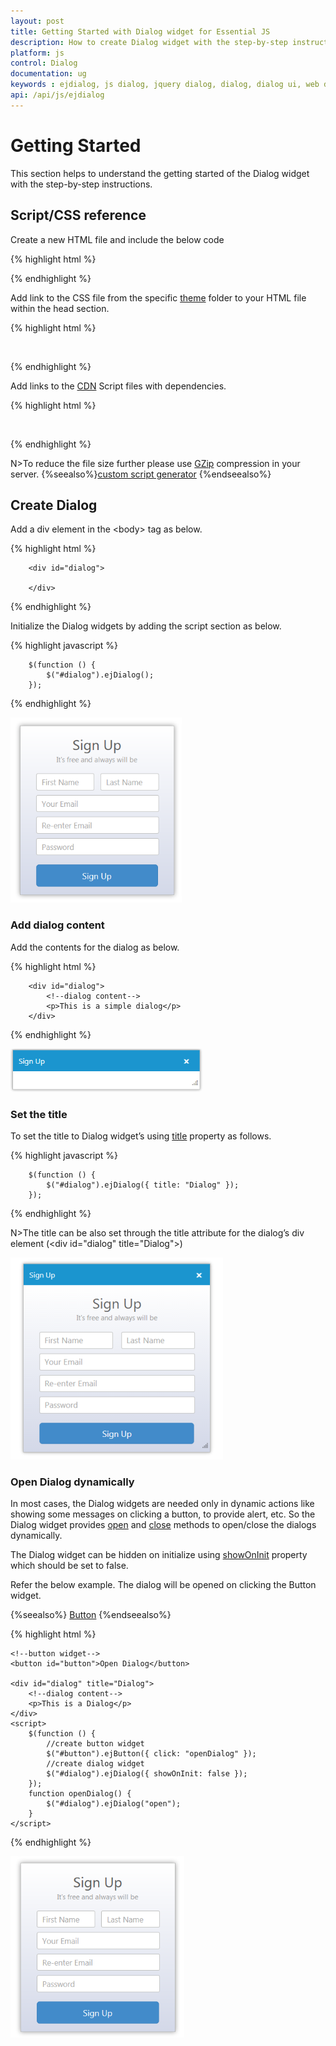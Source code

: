 ```yaml
---
layout: post
title: Getting Started with Dialog widget for Essential JS
description: How to create Dialog widget with the step-by-step instructions.
platform: js
control: Dialog
documentation: ug
keywords : ejdialog, js dialog, jquery dialog, dialog, dialog ui, web dialog, ej dialog, essential javascript dialog, dialog widget,
api: /api/js/ejdialog
---
```


# Getting Started

This section helps to understand the getting started of the Dialog widget with the step-by-step instructions.

## Script/CSS reference

Create a new HTML file and include the below code

{% highlight html %}
 
<!DOCTYPE html>
<html lang="en" xmlns="http://www.w3.org/1999/xhtml">
<head>
    <meta charset="utf-8" />
    <title></title>
</head>
<body>

</body>
</html> 


{% endhighlight %}



Add link to the CSS file from the specific [theme](https://help.syncfusion.com/js/theming-in-essential-javascript-components) folder to your HTML file within the head section. 

{% highlight html %}

<head>
    <meta charset="utf-8" />
    <title>Getting Started - Dialog </title>
    <link href="http://cdn.syncfusion.com/{{ site.releaseversion }}/js/web/flat-azure/ej.web.all.min.css" rel="stylesheet" />
</head>


{% endhighlight %}



Add links to the [CDN](https://help.syncfusion.com/js/cdn) Script files with dependencies.

{% highlight html %}

<head>
    <meta charset="utf-8" />
    <title>Getting Started - Dialog</title>
    <link href="http://cdn.syncfusion.com/{{ site.releaseversion }}/js/web/flat-azure/ej.web.all.min.css" rel="stylesheet" />
    <script src="http://cdn.syncfusion.com/js/assets/external/jquery-1.10.2.min.js"></script>
    <script src="http://cdn.syncfusion.com/js/assets/external/jquery.easing.1.3.min.js"></script>
    <script src="http://cdn.syncfusion.com/js/assets/external/jsrender.min.js"></script>
    <script src="http://cdn.syncfusion.com/{{ site.releaseversion }}/js/web/ej.web.all.min.js"></script>
</head>


{% endhighlight %}



N>To reduce the file size further please use [GZip](https://developers.google.com/web/fundamentals/performance/optimizing-content-efficiency/optimize-encoding-and-transfer?hl=en) compression in your server. 
{%seealso%}[custom script generator](https://help.syncfusion.com/js/custom-script-generator) {%endseealso%}

## Create Dialog

Add a div element in the &lt;body&gt; tag as below.

{% highlight html %}

        <div id="dialog">

        </div>  


{% endhighlight %}



Initialize the Dialog widgets by adding the script section as below.

{% highlight javascript %}

        $(function () {
            $("#dialog").ejDialog();
        });


{% endhighlight %}



![Create Dialog](getting-started_images\getting-started_img1.png)

### Add dialog content

Add the contents for the dialog as below.

{% highlight html %}

        <div id="dialog">
            <!--dialog content-->
            <p>This is a simple dialog</p>
        </div>


{% endhighlight %}



![Add dialog content](getting-started_images\getting-started_img2.png)

### Set the title

To set the title to Dialog widget’s using [title](https://help.syncfusion.com/api/js/ejdialog#members:title) property as follows.

{% highlight javascript %}

        $(function () {
            $("#dialog").ejDialog({ title: "Dialog" });
        });


{% endhighlight %}



N>The title can be also set through the title attribute for the dialog’s div element (&lt;div id="dialog" title="Dialog"&gt;)

![Set the title](getting-started_images\getting-started_img3.png)

### Open Dialog dynamically

In most cases, the Dialog widgets are needed only in dynamic actions like showing some messages on clicking a button, to provide alert, etc. So the Dialog widget provides [open](https://help.syncfusion.com/api/js/ejdialog#methods:open) and [close](https://help.syncfusion.com/api/js/ejdialog#methods:close) methods to open/close the dialogs dynamically.

The Dialog widget can be hidden on initialize using [showOnInit](https://help.syncfusion.com/api/js/ejdialog#members:showoninit) property which should be set to false. 

Refer the below example. The dialog will be opened on clicking the Button widget. 

{%seealso%} [Button](http://docs.syncfusion.com/js/button/overview)
{%endseealso%}

{% highlight html %}


    <!--button widget-->
    <button id="button">Open Dialog</button>

    <div id="dialog" title="Dialog">
        <!--dialog content-->
        <p>This is a Dialog</p>
    </div>
    <script>
        $(function () {
            //create button widget
            $("#button").ejButton({ click: "openDialog" });
            //create dialog widget
            $("#dialog").ejDialog({ showOnInit: false });
        });
        function openDialog() {
            $("#dialog").ejDialog("open");
        }
    </script>


{% endhighlight %}



![Open-Dialog-dynamically](getting-started_images\getting-started_img4.png)

